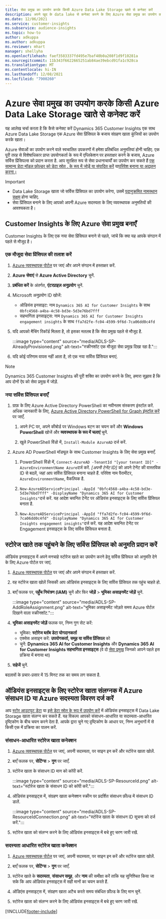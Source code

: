 ```yaml
---
title: सेवा प्रमुख का उपयोग करके किसी Azure Data Lake Storage खाते से कनेक्ट करें
description: अपने खुद के data lake से कनेक्ट करने के लिए Azure सेवा प्रमुख का उपयोग करें.
ms.date: 12/06/2021
ms.service: customer-insights
ms.subservice: audience-insights
ms.topic: how-to
author: adkuppa
ms.author: adkuppa
ms.reviewer: mhart
manager: shellyha
ms.openlocfilehash: faef3583337fd495e7baf40b0a208f1d9f10281a
ms.sourcegitcommit: 11b343f6622665251ab84ae39ebcd91fa1c928ca
ms.translationtype: MT
ms.contentlocale: hi-IN
ms.lasthandoff: 12/08/2021
ms.locfileid: "7900260"
---
```

# <a name="connect-to-an-azure-data-lake-storage-account-by-using-an-azure-service-principal"></a>Azure सेवा प्रमुख का उपयोग करके किसी Azure Data Lake Storage खाते से कनेक्ट करें

यह आलेख चर्चा करता है कि कैसे कनेक्ट करें Dynamics 365 Customer Insights एक साथ Azure Data Lake Storage एक Azure सेवा प्रिंसिपल के बजाय संग्रहण खाता कुंजियों का उपयोग करके खाता। 

Azure सेवाओं का उपयोग करने वाले स्वचालित उपकरणों में हमेशा प्रतिबंधित अनुमतियां होनी चाहिए. एक पूरी तरह से विशेषाधिकार प्राप्त उपयोगकर्ता के रूप में एप्लिकेशन पर हस्ताक्षर करने के बजाय, Azure सर्विस प्रिंसिपल्स को प्रदान करता है. आप सुरक्षित रूप से सेवा प्रधानाचार्यों का उपयोग कर सकते हैं [एक सामान्य डेटा मॉडल फ़ोल्डर को डेटा स्रोत . के रूप में जोड़ें या संपादित करें](connect-common-data-model.md) या[परिवेश बनाना या अद्यतन करना।](create-environment.md)

> [!IMPORTANT]
> - Data Lake Storage खाता जो सर्विस प्रिंसिपल का उपयोग करेगा, उसमें [पदानुक्रमित नामस्थान सक्षम](/azure/storage/blobs/data-lake-storage-namespace) होना चाहिए.
> - सेवा प्रिंसिपल बनाने के लिए आपको अपनी Azure सदस्यता के लिए व्यवस्थापक अनुमतियों की आवश्यकता है।

## <a name="create-an-azure-service-principal-for-customer-insights"></a>Customer Insights के लिए Azure सेवा प्रमुख बनाएँ

Customer Insights के लिए एक नया सेवा प्रिंसिपल बनाने से पहले, जांचें कि क्या यह आपके संगठन में पहले से मौजूद है।

### <a name="look-for-an-existing-service-principal"></a>एक मौजूदा सेवा प्रिंसिपल की तलाश करें

1. [Azure व्यवस्थापक पोर्टल](https://portal.azure.com) पर जाएं और अपने संगठन में हस्ताक्षर करें.

2. **Azure सेवाएं** से **Azure Active Directory** चुनें.

3. **प्रबंधित करें** के अंतर्गत, **एंटरप्राइज़ अनुप्रयोग** चुनें.

4. Microsoft अनुप्रयोग ID खोजें:
   - ऑडियंस इनसाइट: नाम `Dynamics 365 AI for Customer Insights` के साथ `0bfc4568-a4ba-4c58-bd3e-5d3e76bd7fff`
   - सहभागिता इनसाइट्स: नाम `Dynamics 365 AI for Customer Insights engagement insights` के साथ `ffa7d2fe-fc04-4599-9f6d-7ca06dd0c4fd`

5. यदि आपको मैचिंग रिकॉर्ड मिलता है, तो इसका मतलब है कि सेवा प्रमुख पहले से मौजूद है. 
   
   :::image type="content" source="media/ADLS-SP-AlreadyProvisioned.png" alt-text="स्क्रीनशॉट एक मौजूदा सेवा प्रमुख दिखा रहा है.":::
   
6. यदि कोई परिणाम वापस नहीं आता है, तो एक नया सर्विस प्रिंसिपल बनाएं.

>[!NOTE]
>Dynamics 365 Customer Insights की पूरी शक्ति का उपयोग करने के लिए, हमारा सुझाव है कि आप दोनों ऐप को सेवा प्रमुख में जोड़ें.

### <a name="create-a-new-service-principal"></a>नया सर्विस प्रिंसिपल बनाएँ

1. ग्राफ़ के लिए Azure Active Directory PowerShell का नवीनतम संस्करण इंस्टॉल करें. अधिक जानकारी के लिए, [Azure Active Directory PowerShell for Graph इंस्टॉल करें](/powershell/azure/active-directory/install-adv2) पर जाएँ.

   1. अपने PC पर, अपने कीबोर्ड पर Windows बटन का चयन करें और **Windows PowerShell** खोजें और **व्यवस्थापक के रूप में चलाएं** चुनें.
   
   1. खुले PowerShell विंडो में, `Install-Module AzureAD` दर्ज करें.

2. Azure AD PowerShell मॉड्यूल के साथ Customer Insights के लिए सेवा प्रमुख बनाएँ.

   1. PowerShell विंडो में, `Connect-AzureAD -TenantId "[your tenant ID]" -AzureEnvironmentName Azure`दर्ज करें. *[अपनी टेनेंट ID]* को अपने टेनेंट की वास्तविक ID से बदलें, जहां आप सर्विस प्रिंसिपल बनाना चाहते हैं. परिवेश नाम पैरामीटर, `AzureEnvironmentName`, वैकल्पिक है.
  
   1. `New-AzureADServicePrincipal -AppId "0bfc4568-a4ba-4c58-bd3e-5d3e76bd7fff" -DisplayName "Dynamics 365 AI for Customer Insights"`दर्ज करें. यह आदेश चयनित टेनेंट पर ऑडियंस इनसाइट्स के लिए सर्विस प्रिंसिपल बनाता है. 

   1. `New-AzureADServicePrincipal -AppId "ffa7d2fe-fc04-4599-9f6d-7ca06dd0c4fd" -DisplayName "Dynamics 365 AI for Customer Insights engagement insights"`दर्ज करें. यह आदेश चयनित टेनेंट पर Engagement इनसाइट्स के लिए सर्विस प्रिंसिपल बनाता है.

## <a name="grant-permissions-to-the-service-principal-to-access-the-storage-account"></a>स्टोरेज खाते तक पहुंचने के लिए सर्विस प्रिंसिपल को अनुमति प्रदान करें

ऑडियंस इनसाइट्स में अपने मनचाहे स्टोरेज खाते का उपयोग करने हेतु सर्विस प्रिंसिपल को अनुमति देने के लिए Azure पोर्टल पर जाएं.

1. [Azure व्यवस्थापक पोर्टल](https://portal.azure.com) पर जाएं और अपने संगठन में हस्ताक्षर करें.

1. वह स्टोरेज खाता खोलें जिसकी आप ऑडियंस इनसाइट्स के लिए सर्विस प्रिंसिपल तक पहुंच चाहते हो.

1. बाएँ फलक पर, **पहुँच नियंत्रण (IAM)** चुनें और फिर **जोड़ें** > **भूमिका असाइनमेंट जोड़ें** चुनें.

   :::image type="content" source="media/ADLS-SP-AddRoleAssignment.png" alt-text="भूमिका असाइनमेंट जोड़ते समय Azure पोर्टल दिखाने वाला स्क्रीनशॉट.":::

1. **भूमिका असाइनमेंट जोड़ें** फलक पर, निम्न गुण सेट करें:
   - भूमिका: **स्टोरेज ब्लॉब डेटा योगदानकर्ता**
   - एक्सेस असाइन करें: **उपयोगकर्ता, समूह या सर्विस प्रिंसिपल** को
   - चुनें: **Dynamics 365 AI for Customer Insights** और **Dynamics 365 AI for Customer Insights सहभागिता इनसाइट्स** (वे दो [सेवा प्रमुख](#create-a-new-service-principal) जिनको आपने पहले इस प्रक्रिया में बनाया था)

1.  **सहेजें** चुनें.

बदलावों के प्रचार-प्रसार में 15 मिनट तक का समय लग सकता है.

## <a name="enter-the-azure-resource-id-or-the-azure-subscription-details-in-the-storage-account-attachment-to-audience-insights"></a>ऑडियंस इनसाइट्स के लिए स्टोरेज खाता संलग्नक में Azure संसाधन ID या Azure सदस्यता विवरण दर्ज करें

आप [स्टोर आउटपुट डेटा](manage-environments.md) या [इसे डेटा स्रोत के रूप में उपयोग करें](connect-common-data-service-lake.md) में ऑडियंस इनसाइट्स में Data Lake Storage खाता संलग्न कर सकते हैं. यह विकल्प आपको संसाधन-आधारित या सदस्यता-आधारित दृष्टिकोण के बीच चयन करने देता है. आपके द्वारा चुने गए दृष्टिकोण के आधार पर, निम्न अनुभागों में से किसी एक में प्रक्रिया का पालन करें.

### <a name="resource-based-storage-account-connection"></a>संसाधन-आधारित स्टोरेज खाता कनेक्शन

1. [Azure व्यवस्थापक पोर्टल](https://portal.azure.com) पर जाएं, अपनी सदस्यता, पर साइन इन करें और स्टोरेज खाता खोलें.

1. बाएँ फलक पर, **सेटिंग्स** > **गुण** पर जाएँ.

1. स्टोरेज खाता के संसाधन ID मान को कॉपी करें.

   :::image type="content" source="media/ADLS-SP-ResourceId.png" alt-text="स्टोरेज खाता के संसाधन ID को कॉपी करें.":::

1. ऑडियंस इनसाइट्स में, संग्रहण खाता कनेक्शन स्क्रीन पर प्रदर्शित संसाधन फ़ील्ड में संसाधन ID डालें.

   :::image type="content" source="media/ADLS-SP-ResourceIdConnection.png" alt-text="स्टोरेज खाता के संसाधन ID सूचना को दर्ज करें.":::   

1. स्टोरेज खाता को संलग्न करने के लिए ऑडियंस इनसाइट्स में बचे हुए चरण जारी रखें.

### <a name="subscription-based-storage-account-connection"></a>सदस्यता आधारित स्टोरेज खाता कनेक्शन

1. [Azure व्यवस्थापक पोर्टल](https://portal.azure.com) पर जाएं, अपनी सदस्यता, पर साइन इन करें और स्टोरेज खाता खोलें.

1. बाएँ फलक पर, **सेटिंग्स** > **गुण** पर जाएँ.

1. स्टोरेज खाते के **सदस्यता**, **संसाधन समूह**, और **नाम** की समीक्षा करें ताकि यह सुनिश्चित किया जा सके कि आप ऑडियंस इनसाइट्स में सही मानों का चयन करते हैं.

1. ऑडिएंस इनसाइट्स में, संग्रहण खाता अटैच करते समय संबंधित फ़ील्ड के लिए मान चुनें.

1. स्टोरेज खाता को संलग्न करने के लिए ऑडियंस इनसाइट्स में बचे हुए चरण जारी रखें.


[!INCLUDE[footer-include](../includes/footer-banner.md)]
